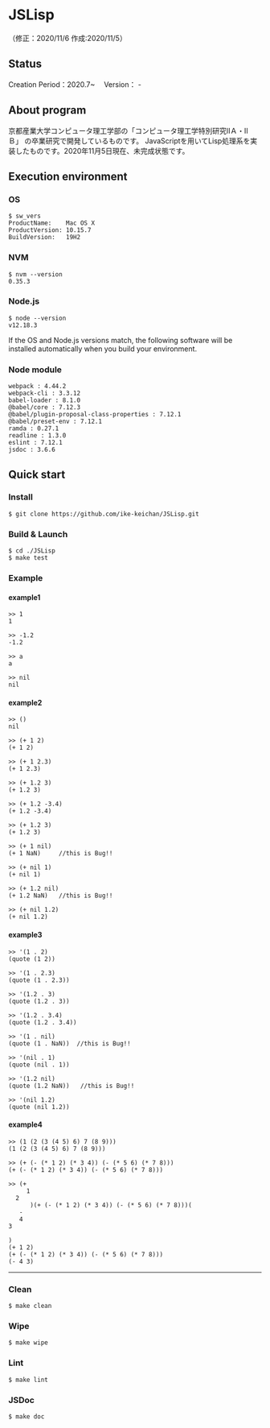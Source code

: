 # JSLisp
（修正：2020/11/6 作成:2020/11/5）

## Status
Creation Period：2020.7~　
Version： -

## About program
京都産業大学コンピュータ理工学部の「コンピュータ理工学特別研究ⅡＡ・ⅡＢ」 の卒業研究で開発しているものです。
JavaScriptを用いてLisp処理系を実装したものです。2020年11月5日現在、未完成状態です。

## Execution environment
### OS
```
$ sw_vers
ProductName:	Mac OS X
ProductVersion:	10.15.7
BuildVersion:	19H2
```

### NVM
```
$ nvm --version
0.35.3
```

### Node.js
```
$ node --version
v12.18.3
```

If the OS and Node.js versions match, the following software will be installed automatically when you build your environment.
### Node module
```
webpack : 4.44.2
webpack-cli : 3.3.12
babel-loader : 8.1.0
@babel/core : 7.12.3
@babel/plugin-proposal-class-properties : 7.12.1
@babel/preset-env : 7.12.1
ramda : 0.27.1
readline : 1.3.0
eslint : 7.12.1
jsdoc : 3.6.6
```

## Quick start
### Install
```
$ git clone https://github.com/ike-keichan/JSLisp.git
```

### Build & Launch
```
$ cd ./JSLisp
$ make test
```

### Example
#### example1
```
>> 1
1

>> -1.2
-1.2

>> a
a

>> nil
nil
```

#### example2
```
>> ()
nil

>> (+ 1 2)
(+ 1 2)

>> (+ 1 2.3)
(+ 1 2.3)

>> (+ 1.2 3)
(+ 1.2 3)

>> (+ 1.2 -3.4)
(+ 1.2 -3.4)

>> (+ 1.2 3)
(+ 1.2 3)

>> (+ 1 nil)
(+ 1 NaN)     //this is Bug!!

>> (+ nil 1)
(+ nil 1)

>> (+ 1.2 nil)
(+ 1.2 NaN)   //this is Bug!!

>> (+ nil 1.2)
(+ nil 1.2)

```

#### example3
```
>> '(1 . 2)
(quote (1 2))

>> '(1 . 2.3)
(quote (1 . 2.3))

>> '(1.2 . 3)
(quote (1.2 . 3))

>> '(1.2 . 3.4)
(quote (1.2 . 3.4))

>> '(1 . nil)
(quote (1 . NaN))  //this is Bug!!

>> '(nil . 1)
(quote (nil . 1))

>> '(1.2 nil)
(quote (1.2 NaN))   //this is Bug!!

>> '(nil 1.2)
(quote (nil 1.2))
```

#### example4
```
>> (1 (2 (3 (4 5) 6) 7 (8 9)))
(1 (2 (3 (4 5) 6) 7 (8 9)))

>> (+ (- (* 1 2) (* 3 4)) (- (* 5 6) (* 7 8)))
(+ (- (* 1 2) (* 3 4)) (- (* 5 6) (* 7 8)))

>> (+
     1
  2
      )(+ (- (* 1 2) (* 3 4)) (- (* 5 6) (* 7 8)))(
   -
   4
3

)
(+ 1 2)
(+ (- (* 1 2) (* 3 4)) (- (* 5 6) (* 7 8)))
(- 4 3)
```

---

### Clean
```
$ make clean
```

### Wipe
```
$ make wipe
```

### Lint
```
$ make lint
```

### JSDoc
```
$ make doc
```


